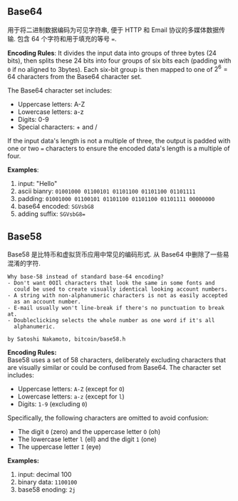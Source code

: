 ## Base64


用于将二进制数据编码为可见字符串, 便于 HTTP 和 Email 协议的多媒体数据传输. 包含 64 个字符和用于填充的等号 `=`. 

**Encoding Rules**: 
It divides the input data into groups of three bytes (24 bits), then splits these 24 bits into four groups of six bits each (padding with `0` if no aligned to 3bytes). Each six-bit group is then mapped to one of $2^6=64$ characters from the Base64 character set.

The Base64 character set includes:
- Uppercase letters: A-Z
- Lowercase letters: a-z
- Digits: 0-9
- Special characters: + and /

If the input data's length is not a multiple of three, the output is padded with one or two `=` characters to ensure the encoded data's length is a multiple of four.

**Examples**:
1. input: "Hello"
2. ascii bianry: `01001000 01100101 01101100 01101100 01101111`
3. padding: `01001000 01100101 01101100 01101100 01101111 00000000`
4. base64 encoded: `SGVsbG8`
5. adding suffix: `SGVsbG8=`

## Base58

Base58 是比特币和虚拟货币应用中常见的编码形式. 从 Base64 中删除了一些易混淆的字符.

```
Why base-58 instead of standard base-64 encoding?
- Don't want 0OIl characters that look the same in some fonts and
  could be used to create visually identical looking account numbers.
- A string with non-alphanumeric characters is not as easily accepted 
  as an account number.
- E-mail usually won't line-break if there's no punctuation to break at.
- Doubleclicking selects the whole number as one word if it's all
  alphanumeric.

by Satoshi Nakamoto, bitcoin/base58.h
```

**Encoding Rules:**  
Base58 uses a set of 58 characters, deliberately excluding characters that are visually similar or could be confused from Base64. The character set includes:
- Uppercase letters: `A-Z` (except for `O`)
- Lowercase letters: `a-z` (except for `l`)
- Digits: `1-9` (excluding `0`)

Specifically, the following characters are omitted to avoid confusion:
- The digit `0` (zero) and the uppercase letter `O` (oh)
- The lowercase letter `l` (ell) and the digit `1` (one)
- The uppercase letter `I` (eye)

**Examples:**  
1. input: decimal 100
2. binary data: `1100100`
3. base58 enoding: `2j`

